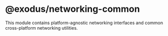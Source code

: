 # @exodus/networking-common

This module contains platform-agnostic networking interfaces and common cross-platform networking utilities.
